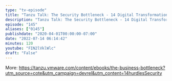 ```yaml
---
type: "tv-episode"
title: "Tanzu Talk: The Security Bottleneck - 14 Digital Transformation Bottlenecks (01/14) #shorts"
description: "Tanzu Talk: The Security Bottleneck - 14 Digital Transformation Bottlenecks (01/14) #shorts"
episode: "145"
aliases: ["0145"]
publishdate: "2020-04-01T00:00:00-07:00"
date: "2022-07-14 06:14:42"
minutes: 120
youtube: "FIN2lVklWlc"
draft: "False"
---
```


More: https://tanzu.vmware.com/content/ebooks/the-business-bottleneck?utm_source=cote&utm_campaign=devrel&utm_content=14hurdlesSecurity